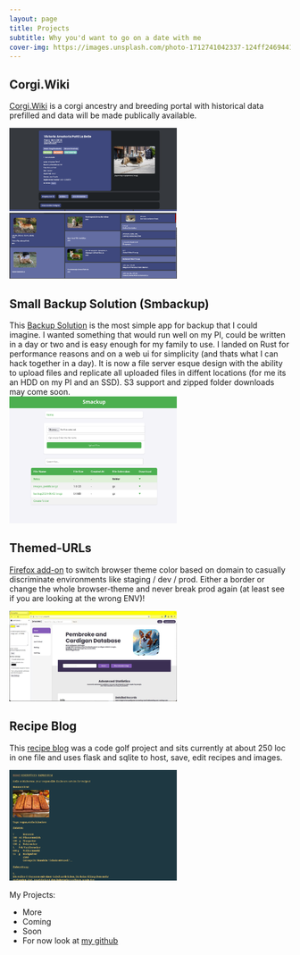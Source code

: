 ```yaml
---
layout: page
title: Projects
subtitle: Why you'd want to go on a date with me
cover-img: https://images.unsplash.com/photo-1712741042337-124ff2469441?q=80&w=1974&auto=format&fit=crop&ixlib=rb-4.0.3&ixid=M3wxMjA3fDB8MHxwaG90by1wYWdlfHx8fGVufDB8fHx8fA%3D%3D
---
```



## Corgi.Wiki 
[Corgi.Wiki](http://www.corgi.wiki) is a corgi ancestry and breeding portal with historical data prefilled and data will be made publically available. 

<a href="/assets/images/corgiwiki.png">
<img src="/assets/images/corgiwiki.png" alt="drawing" width="300"/>
</a>
<a href="/assets/images/corgiwiki2.png">
    <img src="/assets/images/corgiwiki2.png" alt="drawing" width="300"/>
</a>

## Small Backup Solution (Smbackup)
This [Backup Solution](https://github.com/corgijan/small-backup) is the most simple app for backup that I could imagine. I wanted something that would run well on my PI, could be written in a day or two and is easy enough for my family to use. I landed on Rust for performance reasons and on a web ui for simplicity (and thats what I can hack together in a day). It is now a file server esque design with the ability to upload files and replicate all uploaded files in diffent locations (for me its an HDD on my PI and an SSD). S3 support and zipped folder downloads may come soon. <br>
<a href="/assets/images/smbackup.png">
    <img src="/assets/images/smbackup.png" alt="drawing" width="300"/>
</a>

## Themed-URLs
[Firefox add-on](https://addons.mozilla.org/en-US/firefox/addon/themed-urls/) to switch browser theme color based on domain to casually discriminate environments like staging / dev / prod. Either a border or change the whole browser-theme and never break prod again (at least see if you are looking at the wrong ENV)!

<a href="/assets/images/urlco.png">
    <img src="/assets/images/urlco.png" alt="drawing" width="300"/>
</a>

## Recipe Blog
This [recipe blog](http://rezepte.corgijan.dev) was a code golf project and sits currently at about 250 loc in one file and uses flask and sqlite to host, save, edit recipes and images.

<a href="/assets/images/rezepte.png">
    <img src="/assets/images/rezepte.png" alt="drawing" width="300"/>
</a>




My Projects:

- More
- Coming
- Soon 
- For now look at [my github](http://www.github.com/corgijan)
